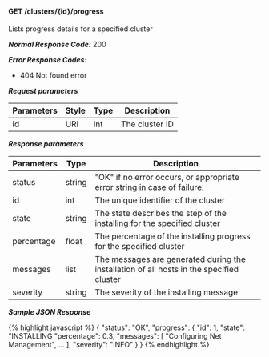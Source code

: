 <h4>GET /clusters/{id}/progress</h4>

Lists progress details for a specified cluster

***Normal Response Code:*** 200

***Error Response Codes:***

  * 404 Not found error

***Request parameters***

<table class="table table-bordered table-striped">
<thead><th>Parameters</th>
<th>Style</th>
<th>Type</th>
<th>Description</th>

</thead>

<tbody>

<tr>
<td>id</td>
<td>URI</td>
<td>int</td>
<td>The cluster ID</td>
</tr>

</tbody>
</table>


***Response parameters***

<table class="table table-bordered table-striped">
<thead><th>Parameters</th>
<th>Type</th>
<th>Description</th>

</thead>

<tbody>

<tr>
<td>status</td>
<td>string </td>
<td>"OK" if no error occurs, or appropriate error string in case of failure.</td>
</tr>

<tr>
<td>id</td>
<td>int</td>
<td>The unique identifier of the cluster</td>
</tr>

<tr>
<td>state</td>
<td>string</td>
<td>The state describes the step of the installing for the specified cluster</td>
</tr>

<tr>
<td>percentage</td>
<td>float</td>
<td>The percentage of the installing progress for the specified cluster</td>
</tr>

<tr>
<td>messages</td>
<td>list</td>
<td>The messages are generated during the installation of all hosts in the specified cluster</td>
</tr>

<tr>
<td>severity</td>
<td>string</td>
<td>The severity of the installing message</td>
</tr>

</tbody>
</table>



***Sample JSON Response***

{% highlight javascript %}
{
    "status": "OK",
    "progress": {
        "id": 1,
        "state": "INSTALLING
        "percentage": 0.3,
        "messages": [
            "Configuring Net Management",
            ...
        ],
        "severity": "INFO"
    }
}
{% endhighlight  %}
